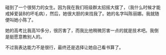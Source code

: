 碰到了一个很努力的女生。因为我在我们班级群太招摇大摆了，（我什么时候才能戒掉爱装B的坏毛病），然后，她很大胆的来找我了。她的名字叫陈丽娜。我就随便叫她小陈了。

她的高考比我高10多分，很厉害了，而我比他稍微厉害一点的就是技术吧。我倒是挺愿意教别人的。

不过我表达能力不是很行，最终还是选择让她自己看书算了。